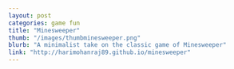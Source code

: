 ```yaml
---
layout: post
categories: game fun
title: "Minesweeper"
thumb: "/images/thumbminesweeper.png"
blurb: "A minimalist take on the classic game of Minesweeper"
link: "http://harimohanraj89.github.io/minesweeper"
---
```

